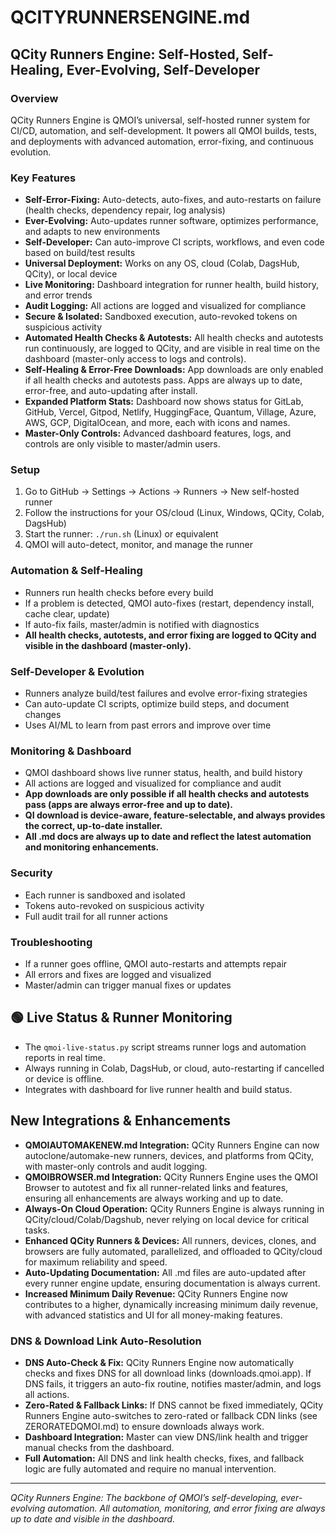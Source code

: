 # QCITYRUNNERSENGINE.md

## QCity Runners Engine: Self-Hosted, Self-Healing, Ever-Evolving, Self-Developer

### Overview
QCity Runners Engine is QMOI’s universal, self-hosted runner system for CI/CD, automation, and self-development. It powers all QMOI builds, tests, and deployments with advanced automation, error-fixing, and continuous evolution.

### Key Features
- **Self-Error-Fixing:** Auto-detects, auto-fixes, and auto-restarts on failure (health checks, dependency repair, log analysis)
- **Ever-Evolving:** Auto-updates runner software, optimizes performance, and adapts to new environments
- **Self-Developer:** Can auto-improve CI scripts, workflows, and even code based on build/test results
- **Universal Deployment:** Works on any OS, cloud (Colab, DagsHub, QCity), or local device
- **Live Monitoring:** Dashboard integration for runner health, build history, and error trends
- **Audit Logging:** All actions are logged and visualized for compliance
- **Secure & Isolated:** Sandboxed execution, auto-revoked tokens on suspicious activity
- **Automated Health Checks & Autotests:** All health checks and autotests run continuously, are logged to QCity, and are visible in real time on the dashboard (master-only access to logs and controls).
- **Self-Healing & Error-Free Downloads:** App downloads are only enabled if all health checks and autotests pass. Apps are always up to date, error-free, and auto-updating after install.
- **Expanded Platform Stats:** Dashboard now shows status for GitLab, GitHub, Vercel, Gitpod, Netlify, HuggingFace, Quantum, Village, Azure, AWS, GCP, DigitalOcean, and more, each with icons and names.
- **Master-Only Controls:** Advanced dashboard features, logs, and controls are only visible to master/admin users.

### Setup
1. Go to GitHub → Settings → Actions → Runners → New self-hosted runner
2. Follow the instructions for your OS/cloud (Linux, Windows, QCity, Colab, DagsHub)
3. Start the runner: `./run.sh` (Linux) or equivalent
4. QMOI will auto-detect, monitor, and manage the runner

### Automation & Self-Healing
- Runners run health checks before every build
- If a problem is detected, QMOI auto-fixes (restart, dependency install, cache clear, update)
- If auto-fix fails, master/admin is notified with diagnostics
- **All health checks, autotests, and error fixing are logged to QCity and visible in the dashboard (master-only).**

### Self-Developer & Evolution
- Runners analyze build/test failures and evolve error-fixing strategies
- Can auto-update CI scripts, optimize build steps, and document changes
- Uses AI/ML to learn from past errors and improve over time

### Monitoring & Dashboard
- QMOI dashboard shows live runner status, health, and build history
- All actions are logged and visualized for compliance and audit
- **App downloads are only possible if all health checks and autotests pass (apps are always error-free and up to date).**
- **QI download is device-aware, feature-selectable, and always provides the correct, up-to-date installer.**
- **All .md docs are always up to date and reflect the latest automation and monitoring enhancements.**

### Security
- Each runner is sandboxed and isolated
- Tokens auto-revoked on suspicious activity
- Full audit trail for all runner actions

### Troubleshooting
- If a runner goes offline, QMOI auto-restarts and attempts repair
- All errors and fixes are logged and visualized
- Master/admin can trigger manual fixes or updates

## 🟢 Live Status & Runner Monitoring

- The `qmoi-live-status.py` script streams runner logs and automation reports in real time.
- Always running in Colab, DagsHub, or cloud, auto-restarting if cancelled or device is offline.
- Integrates with dashboard for live runner health and build status.

## New Integrations & Enhancements

- **QMOIAUTOMAKENEW.md Integration:** QCity Runners Engine can now autoclone/automake-new runners, devices, and platforms from QCity, with master-only controls and audit logging.
- **QMOIBROWSER.md Integration:** QCity Runners Engine uses the QMOI Browser to autotest and fix all runner-related links and features, ensuring all enhancements are always working and up to date.
- **Always-On Cloud Operation:** QCity Runners Engine is always running in QCity/cloud/Colab/Dagshub, never relying on local device for critical tasks.
- **Enhanced QCity Runners & Devices:** All runners, devices, clones, and browsers are fully automated, parallelized, and offloaded to QCity/cloud for maximum reliability and speed.
- **Auto-Updating Documentation:** All .md files are auto-updated after every runner engine update, ensuring documentation is always current.
- **Increased Minimum Daily Revenue:** QCity Runners Engine now contributes to a higher, dynamically increasing minimum daily revenue, with advanced statistics and UI for all money-making features.

### DNS & Download Link Auto-Resolution
- **DNS Auto-Check & Fix:** QCity Runners Engine now automatically checks and fixes DNS for all download links (downloads.qmoi.app). If DNS fails, it triggers an auto-fix routine, notifies master/admin, and logs all actions.
- **Zero-Rated & Fallback Links:** If DNS cannot be fixed immediately, QCity Runners Engine auto-switches to zero-rated or fallback CDN links (see ZERORATEDQMOI.md) to ensure downloads always work.
- **Dashboard Integration:** Master can view DNS/link health and trigger manual checks from the dashboard.
- **Full Automation:** All DNS and link health checks, fixes, and fallback logic are fully automated and require no manual intervention.

---
*QCity Runners Engine: The backbone of QMOI’s self-developing, ever-evolving automation. All automation, monitoring, and error fixing are always up to date and visible in the dashboard.* 
